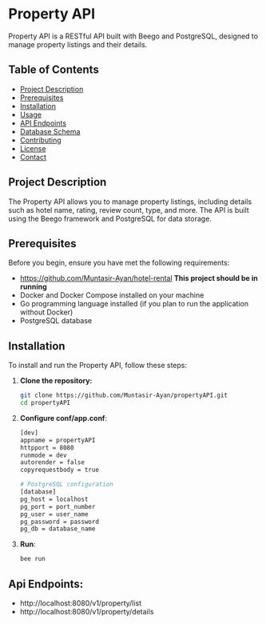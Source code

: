 # Property API

Property API is a RESTful API built with Beego and PostgreSQL, designed to manage property listings and their details.

## Table of Contents

- [Project Description](#project-description)
- [Prerequisites](#prerequisites)
- [Installation](#installation)
- [Usage](#usage)
- [API Endpoints](#api-endpoints)
- [Database Schema](#database-schema)
- [Contributing](#contributing)
- [License](#license)
- [Contact](#contact)

## Project Description

The Property API allows you to manage property listings, including details such as hotel name, rating, review count, type, and more. The API is built using the Beego framework and PostgreSQL for data storage.

## Prerequisites

Before you begin, ensure you have met the following requirements:
- https://github.com/Muntasir-Ayan/hotel-rental **This project should be in running**
- Docker and Docker Compose installed on your machine
- Go programming language installed (if you plan to run the application without Docker)
- PostgreSQL database

## Installation

To install and run the Property API, follow these steps:

1. **Clone the repository:**
   ```bash
   git clone https://github.com/Muntasir-Ayan/propertyAPI.git
   cd propertyAPI
   ```
2. **Configure conf/app.conf**:
   ```bash
   [dev]
   appname = propertyAPI
   httpport = 8080
   runmode = dev
   autorender = false
   copyrequestbody = true
   
   # PostgreSQL configuration
   [database]
   pg_host = localhost
   pg_port = port_number
   pg_user = user_name
   pg_password = password
   pg_db = database_name
   ```
3. **Run**:
     ```bash
     bee run
     ```

## Api Endpoints:
- http://localhost:8080/v1/property/list
- http://localhost:8080/v1/property/details

